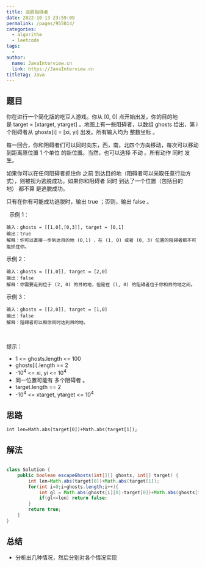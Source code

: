 ```yaml
---
title: 逃脱阻碍者
date: 2022-10-13 23:59:09
permalink: /pages/955014/
categories:
  - algorithm
  - leetcode
tags:
  - 
author: 
  name: JavaInterview.cn
  link: https://JavaInterview.cn
titleTag: Java
---
```


## 题目

你在进行一个简化版的吃豆人游戏。你从 [0, 0] 点开始出发，你的目的地是 target = [xtarget, ytarget] 。地图上有一些阻碍者，以数组 ghosts 给出，第 i 个阻碍者从 ghosts[i] = [xi, yi] 出发。所有输入均为 整数坐标 。

每一回合，你和阻碍者们可以同时向东，西，南，北四个方向移动，每次可以移动到距离原位置 1 个单位 的新位置。当然，也可以选择 不动 。所有动作 同时 发生。

如果你可以在任何阻碍者抓住你 之前 到达目的地（阻碍者可以采取任意行动方式），则被视为逃脱成功。如果你和阻碍者 同时 到达了一个位置（包括目的地） 都不算 是逃脱成功。

只有在你有可能成功逃脱时，输出 true ；否则，输出 false 。

 
示例 1：

    输入：ghosts = [[1,0],[0,3]], target = [0,1]
    输出：true
    解释：你可以直接一步到达目的地 (0,1) ，在 (1, 0) 或者 (0, 3) 位置的阻碍者都不可能抓住你。 
示例 2：

    输入：ghosts = [[1,0]], target = [2,0]
    输出：false
    解释：你需要走到位于 (2, 0) 的目的地，但是在 (1, 0) 的阻碍者位于你和目的地之间。 
示例 3：

    输入：ghosts = [[2,0]], target = [1,0]
    输出：false
    解释：阻碍者可以和你同时达到目的地。 
 

提示：

- 1 <= ghosts.length <= 100
- ghosts[i].length == 2
- -10<sup>4</sup> <= xi, yi <= 10<sup>4</sup>
- 同一位置可能有 多个阻碍者 。
- target.length == 2
- -10<sup>4</sup> <= xtarget, ytarget <= 10<sup>4</sup>



## 思路

    int len=Math.abs(target[0])+Math.abs(target[1]);

## 解法
```java

class Solution {
    public boolean escapeGhosts(int[][] ghosts, int[] target) {
    	int len=Math.abs(target[0])+Math.abs(target[1]);
    	for(int i=0;i<ghosts.length;i++){
    		int gl = Math.abs(ghosts[i][0]-target[0])+Math.abs(ghosts[i][1]-target[1]);
    		if(gl<=len) return false;
    	}
    	return true;
    }
}
```

## 总结

- 分析出几种情况，然后分别对各个情况实现 
